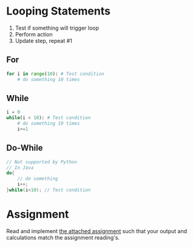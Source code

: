 # Looping Statements
1. Test if something will trigger loop
2. Perform action
3. Update step, repeat #1
## For
```py
for i in range(10): # Test condition
    # do something 10 times
```
## While
```py
i = 0
while(i < 10): # Test condition
    # do something 10 times
    i+=1
```

## Do-While
```java
// Not supported by Python
// In Java
do{
    // do something
    i++;
}while(i<10); // Test condition
```

# Assignment
Read and implement [the attached assignment](https://github.com/kastle-lab/kastle-drawbridge/blob/master/foundation/supplementary-material/assignments/cs1160-lab05.pdf) such that your output and calculations match the assignment reading's.
